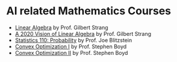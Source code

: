 # AI related Mathematics Courses

* [Linear Algebra](https://ocw.mit.edu/courses/mathematics/18-06-linear-algebra-spring-2010/video-lectures/) by Prof. Gilbert Strang
* [A 2020 Vision of Linear Algebra](https://ocw.mit.edu/resources/res-18-010-a-2020-vision-of-linear-algebra-spring-2020/) by Prof. Gilbert Strang
* [Statistics 110: Probability](https://projects.iq.harvard.edu/stat110/youtube) by Prof. Joe Blitzstein
* [Convex Optimization I](https://www.youtube.com/view_play_list?p=3940DD956CDF0622) by Prof. Stephen Boyd
* [Convex Optimization II](https://www.youtube.com/watch?v=U3lJAObbMFI&list=PL7DD2F5ED3D1A1514) by Prof. Stephen Boyd